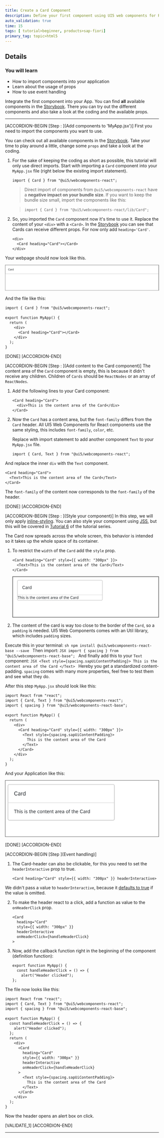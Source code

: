```yaml
---
title: Create a Card Component
description: Define your first component using UI5 web components for React.
auto_validation: true
time: 15
tags: [ tutorial>beginner, products>sap-fiori]
primary_tag: topic>html5
---
```


## Details
### You will learn
-  How to import components into your application
-  Learn about the usage of props
-  How to use event handling


Integrate the first component into your App. You can find **all** available components in the [Storybook](https://sap.github.io/ui5-webcomponents-react/?path=/story/welcome-getting-started--page).
There you can try out the different components and also take a look at the coding and the available props.

---

[ACCORDION-BEGIN [Step : ](Add components to 'MyApp.jsx')]
First you need to import the components you want to use.

 You can check out all available components in the [Storybook](https://sap.github.io/ui5-webcomponents-react/?path=/story/welcome-getting-started--page). Take your time to play around a little, change some `props` and take a look at the coding.

1. For the sake of keeping the coding as short as possible, this tutorial will only use direct imports. Start with importing a `Card` component into your `MyApp.jsx` file (right below the existing import statement).

    ```JSX
    import { Card } from "@ui5/webcomponents-react";
    ```


    > Direct import of components from `@ui5/webcomponents-react` have a **negative impact on your bundle size**. If you want to keep the bundle size small, import the components like this:

    >    `import { Card } from "@ui5/webcomponents-react/lib/Card";`

2. So, you imported the `Card` component now it's time to use it. Replace the content of your `<div>` with a `<Card>`. In the [Storybook](https://sap.github.io/ui5-webcomponents-react/?path=/story/ui5-web-components-card--default-story) you can see that Cards can receive different props. For now only add `heading='Card'`.

    ```JSX
    <div>
      <Card heading="Card"></Card>
    </div>
    ```

Your webpage should now look like this.

![Card01](01_card.png)

And the file like this:

```JSX
import { Card } from "@ui5/webcomponents-react";

export function MyApp() {
  return (
    <div>
      <Card heading="Card"></Card>
    </div>
  );
}
```


[DONE]
[ACCORDION-END]

[ACCORDION-BEGIN [Step : ](Add content to the Card component)]
The content area of the `Card` component is empty, this is because it didn't receive any children. Children of `Cards` should be `ReactNodes` or an array of `ReactNodes`.

1. Add the following lines to your Card component:

    ```JSX
    <Card heading="Card">
      <div>This is the content area of the Card</div>
    </Card>
    ```

2. Now the `Card` has a content area, but the `font-family` differs from the `Card` header. All UI5 Web Components for React components use the same styling, this includes `font-family`, `color`, etc.  

    Replace with import statement to add another component `Text` to your `MyApp.jsx` file.

    ```JSX
    import { Card, Text } from "@ui5/webcomponents-react";
    ```
And replace the inner `div` with the `Text` component.
```JSX
<Card heading="Card">
  <Text>This is the content area of the Card</Text>
</Card>
```

The `font-family` of the content now corresponds to the `font-family` of the header.

[DONE]
[ACCORDION-END]


[ACCORDION-BEGIN [Step : ](Style your component)]
In this step, we will only apply [inline-styling](https://reactjs.org/docs/dom-elements.html#style). You can also style your component using [JSS](https://cssinjs.org/?v=v10.0.0), but this will be covered in [Tutorial 6](ui5-webcomponents-react-styling) of the tutorial series.

The Card now spreads across the whole screen, this behavior is intended so it takes up the whole space of its container.

1. To restrict the `width` of the `Card` add the `style` prop.
    ```JSX
    <Card heading="Card" style={{ width: "300px" }}>
      <Text>This is the content area of the Card</Text>
    </Card>
    ```
    ![Card02](02_card.png)

2. The content of the card is way too close to the border of the `Card`, so a `padding` is needed. UI5 Web Components comes with an Util library, which includes `padding` sizes.

Execute this in your terminal:
    ```sh
    npm install @ui5/webcomponents-react-base --save
    ```
    Then import:
    ```JSX
    import { spacing } from "@ui5/webcomponents-react-base";
    ```
    And finally add this to your `Text` component:
    ```JSX
    <Text style={spacing.sapUiContentPadding}>
      This is the content area of the Card
    </Text>
    ```
    Hereby you get a standardized content-padding. `spacing` comes with many more properties, feel free to test them and see what they do.

After this step `MyApp.jsx` should look like this:
```JSX
import React from "react";
import { Card, Text } from "@ui5/webcomponents-react";
import { spacing } from "@ui5/webcomponents-react-base";

export function MyApp() {
  return (
    <div>
      <Card heading="Card" style={{ width: "300px" }}>
        <Text style={spacing.sapUiContentPadding}>
          This is the content area of the Card
        </Text>
      </Card>
    </div>
  );
}
```
And your Application like this:

![Card03](03_card.png)

[DONE]
[ACCORDION-END]

[ACCORDION-BEGIN [Step ](Event handling)]

1. The Card-header can also be clickable, for this you need to set the `headerInteractive` prop to true.

    ```JSX
    <Card heading="Card" style={{ width: "300px" }} headerInteractive>
    ```
  We didn't pass a value to `headerInteractive`, because it [defaults to true](https://reactjs.org/docs/jsx-in-depth.html#props-default-to-true) if the value is omitted.

2.  To make the header react to a click, add a function as value to the `onHeaderClick` prop.
    ```JSX
    <Card
      heading="Card"
      style={{ width: "300px" }}
      headerInteractive
      onHeaderClick={handleHeaderClick}
    >
    ```

3. Now, add the callback function right in the beginning of the component (definition function):
    ```JSX
    export function MyApp() {
      const handleHeaderClick = () => {
        alert("Header clicked");
    };
    ```

The file now looks like this:
```JSX
import React from "react";
import { Card, Text } from "@ui5/webcomponents-react";
import { spacing } from "@ui5/webcomponents-react-base";

export function MyApp() {
  const handleHeaderClick = () => {
    alert("Header clicked");
  };
  return (
    <div>
      <Card
        heading="Card"
        style={{ width: "300px" }}
        headerInteractive
        onHeaderClick={handleHeaderClick}
      >
        <Text style={spacing.sapUiContentPadding}>
          This is the content area of the Card
        </Text>
      </Card>
    </div>
  );
}
```
Now the header opens an alert box on click.

[VALIDATE_1]
[ACCORDION-END]

---
